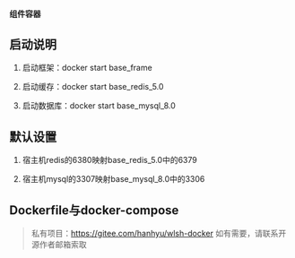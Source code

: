 #### 组件容器

## 启动说明

1. 启动框架：docker start base_frame

2. 启动缓存：docker start base_redis_5.0

3. 启动数据库：docker start base_mysql_8.0

## 默认设置

1. 宿主机redis的6380映射base_redis_5.0中的6379

2. 宿主机mysql的3307映射base_mysql_8.0中的3306

## Dockerfile与docker-compose
> 私有项目：https://gitee.com/hanhyu/wlsh-docker 如有需要，请联系开源作者邮箱索取